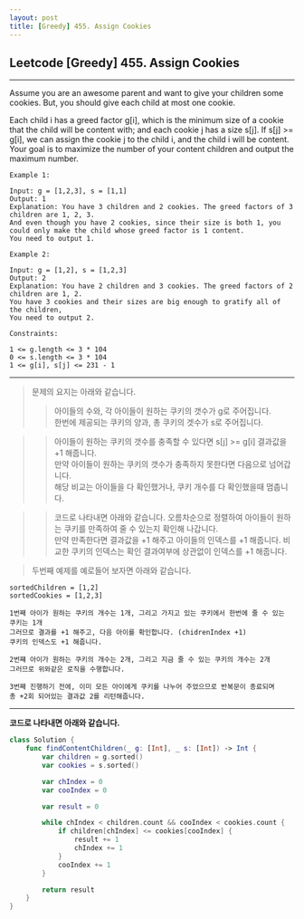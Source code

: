 ```yaml
---
layout: post
title: [Greedy] 455. Assign Cookies
---
```



## Leetcode [Greedy] 455. Assign Cookies

---
Assume you are an awesome parent and want to give your children some cookies. But, you should give each child at most one cookie.

Each child i has a greed factor g[i], which is the minimum size of a cookie that the child will be content with; and each cookie j has a size s[j]. If s[j] >= g[i], we can assign the cookie j to the child i, and the child i will be content. Your goal is to maximize the number of your content children and output the maximum number.

 
```
Example 1:

Input: g = [1,2,3], s = [1,1]
Output: 1
Explanation: You have 3 children and 2 cookies. The greed factors of 3 children are 1, 2, 3.   
And even though you have 2 cookies, since their size is both 1, you could only make the child whose greed factor is 1 content.   
You need to output 1.
```
```
Example 2:

Input: g = [1,2], s = [1,2,3]
Output: 2
Explanation: You have 2 children and 3 cookies. The greed factors of 2 children are 1, 2. 
You have 3 cookies and their sizes are big enough to gratify all of the children, 
You need to output 2.
 ```
```
Constraints:

1 <= g.length <= 3 * 104
0 <= s.length <= 3 * 104
1 <= g[i], s[j] <= 231 - 1
```
---

> 문제의 요지는 아래와 같습니다.
> > 아이들의 수와, 각 아이들이 원하는 쿠키의 갯수가 g로 주어집니다.   
> > 한번에 제공되는 쿠키의 양과, 총 쿠키의 겟수가 s로 주어집니다.   

> > 아이들이 원하는 쿠키의 갯수를 충족할 수 있다면 s[j] >= g[i] 결과값을 +1 해줍니다.   
> > 만약 아이들이 원하는 쿠키의 갯수가 충족하지 못한다면 다음으로 넘어갑니다.   
> > 해당 비교는 아이들을 다 확인했거나, 쿠키 개수를 다 확인했을때 멈춥니다.   

> > 코드로 나타내면 아래와 같습니다.
> > 오름차순으로 정렬하여 아이들이 원하는 쿠키를 만족하여 줄 수 있는지 확인해 나갑니다.   
> > 만약 만족한다면 결과값을 +1 해주고 아이들의 인덱스를 +1 해줍니다.
> > 비교한 쿠키의 인덱스는 확인 결과여부에 상관없이 인덱스를 +1 해줍니다.   

> 두번째 예제를 예로들어 보자면 아래와 같습니다.
```
sortedChildren = [1,2]
sortedCookies = [1,2,3]

1번째 아이가 원하는 쿠키의 개수는 1개, 그리고 가지고 있는 쿠키에서 한번에 줄 수 있는 쿠키는 1개
그러므로 결과를 +1 해주고, 다음 아이를 확인합니다. (chidrenIndex +1)
쿠키의 인덱스도 +1 해줍니다.

2번쨰 아이가 원하는 쿠키의 개수는 2개, 그리고 지금 줄 수 있는 쿠키의 개수는 2개
그러므로 위와같은 로직을 수행합니다.

3번째 진행하기 전에, 이미 모든 아이에게 쿠키를 나누어 주었으므로 반복문이 종료되며
총 +2회 되어있는 결과값 2를 리턴해줍니다.
```
---
**코드로 나타내면 아래와 같습니다.**

~~~swift
class Solution {
    func findContentChildren(_ g: [Int], _ s: [Int]) -> Int {
        var children = g.sorted()
        var cookies = s.sorted()

        var chIndex = 0
        var cooIndex = 0

        var result = 0

        while chIndex < children.count && cooIndex < cookies.count {
            if children[chIndex] <= cookies[cooIndex] {
                result += 1
                chIndex += 1
            }
            cooIndex += 1
        }

        return result
    }
}
~~~
<script src="https://utteranc.es/client.js"
        repo="aske0115/blog-comments"
        issue-term="pathname"
        label="utterences"
        theme="github-light"
        crossorigin="anonymous"
        async>
</script>
